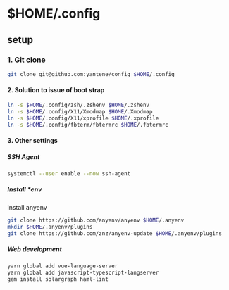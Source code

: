 $HOME/.config
=============

setup
-----

### 1. Git clone

```bash
git clone git@github.com:yantene/config $HOME/.config
```

#### 2. Solution to issue of boot strap

```bash
ln -s $HOME/.config/zsh/.zshenv $HOME/.zshenv
ln -s $HOME/.config/X11/Xmodmap $HOME/.Xmodmap
ln -s $HOME/.config/X11/xprofile $HOME/.xprofile
ln -s $HOME/.config/fbterm/fbtermrc $HOME/.fbtermrc
```

#### 3. Other settings

##### SSH Agent

```bash
systemctl --user enable --now ssh-agent
```

##### Install \*env

install anyenv

```bash
git clone https://github.com/anyenv/anyenv $HOME/.anyenv
mkdir $HOME/.anyenv/plugins
git clone https://github.com/znz/anyenv-update $HOME/.anyenv/plugins
```

##### Web development

```bash
yarn global add vue-language-server
yarn global add javascript-typescript-langserver
gem install solargraph haml-lint
```
